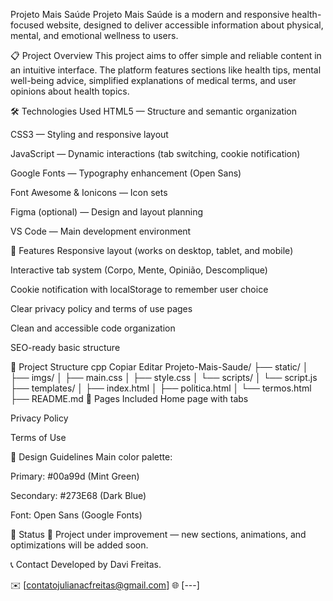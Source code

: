 Projeto Mais Saúde
Projeto Mais Saúde is a modern and responsive health-focused website, designed to deliver accessible information about physical, mental, and emotional wellness to users.

📋 Project Overview
This project aims to offer simple and reliable content in an intuitive interface. The platform features sections like health tips, mental well-being advice, simplified explanations of medical terms, and user opinions about health topics.

🛠️ Technologies Used
HTML5 — Structure and semantic organization

CSS3 — Styling and responsive layout

JavaScript — Dynamic interactions (tab switching, cookie notification)

Google Fonts — Typography enhancement (Open Sans)

Font Awesome & Ionicons — Icon sets

Figma (optional) — Design and layout planning

VS Code — Main development environment

🚀 Features
Responsive layout (works on desktop, tablet, and mobile)

Interactive tab system (Corpo, Mente, Opinião, Descomplique)

Cookie notification with localStorage to remember user choice

Clear privacy policy and terms of use pages

Clean and accessible code organization

SEO-ready basic structure

📂 Project Structure
cpp
Copiar
Editar
Projeto-Mais-Saude/
├── static/
│   ├── imgs/
│   ├── main.css
│   ├── style.css
│   └── scripts/
│       └── script.js
├── templates/
│   ├── index.html
│   ├── politica.html
│   └── termos.html
├── README.md
📑 Pages Included
Home page with tabs

Privacy Policy

Terms of Use

🎨 Design Guidelines
Main color palette:

Primary: #00a99d (Mint Green)

Secondary: #273E68 (Dark Blue)

Font: Open Sans (Google Fonts)

📌 Status
🚧 Project under improvement — new sections, animations, and optimizations will be added soon.

📞 Contact
Developed by Davi Freitas.

✉️ [contatojulianacfreitas@gmail.com]
🌐 [---]
